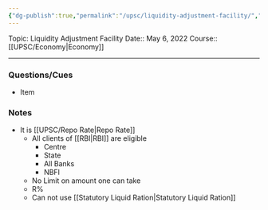 ```yaml
---
{"dg-publish":true,"permalink":"/upsc/liquidity-adjustment-facility/","dgHomeLink":true,"dgPassFrontmatter":false}
---
```


Topic: Liquidity Adjustment Facility
Date:: May 6, 2022
Course::[[UPSC/Economy|Economy]]


---

### Questions/Cues
- Item

### Notes
- It is [[UPSC/Repo Rate|Repo Rate]]
	- All clients of [[RBI|RBI]] are eligible 
		- Centre 
		- State
		- All Banks
		- NBFI
	- No Limit on amount one can take 
	- R% 
	- Can not use [[Statutory Liquid Ration|Statutory Liquid Ration]]




 


